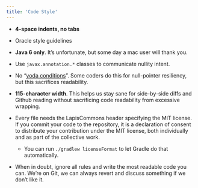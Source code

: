 ```yaml
---
title: 'Code Style'
---
```

- __4-space indents, no tabs__

- Oracle style guidelines

- __Java 6 only__. It’s unfortunate, but some day a mac user will thank you.

- Use `javax.annotation.*` classes to communicate nullity intent.

- No “[yoda conditions](http://en.wikipedia.org/wiki/Yoda_conditions)”. Some coders do this for null-pointer resiliency, but this sacrifices readability.

- __115-character width__. This helps us stay sane for side-by-side diffs and Github reading without sacrificing code readability from excessive wrapping.

- Every file needs the LapisCommons header specifying the MIT license. 
  If you commit your code to the repository, it is a declaration of consent to distribute your contribution under the MIT license, both individually and as part of the collective work.
  
    - You can run `./gradlew licenseFormat` to let Gradle do that automatically.
    
- When in doubt, ignore all rules and write the most readable code you can. We’re on Git, we can always revert and discuss something if we don’t like it.
